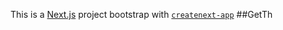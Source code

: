 This is a [Next.js](https://nextjs.org/) project bootstrap
with [`createnext-app`](https://github.com/vercel/et.js/tree/caary/pckages/reaenet-ap)
##GetTh
